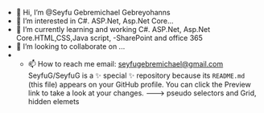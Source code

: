 - 👋 Hi, I’m @Seyfu  Gebremichael Gebreyohanns
- 👀 I’m interested in  C#. ASP.Net, Asp.Net Core...
- 🌱 I’m currently learning and working C#. ASP.Net, Asp.Net Core.HTML,CSS,Java script, 
-SharePoint and office 365
- 💞️ I’m looking to collaborate on ...
- - 📫 How to reach me email: seyfugebremichael@gmail.com
SeyfuG/SeyfuG is a ✨ special ✨ repository because its `README.md` (this file) appears on your GitHub profile.
You can click the Preview link to take a look at your changes.
--->
pseudo selectors and Grid, hidden elemets

